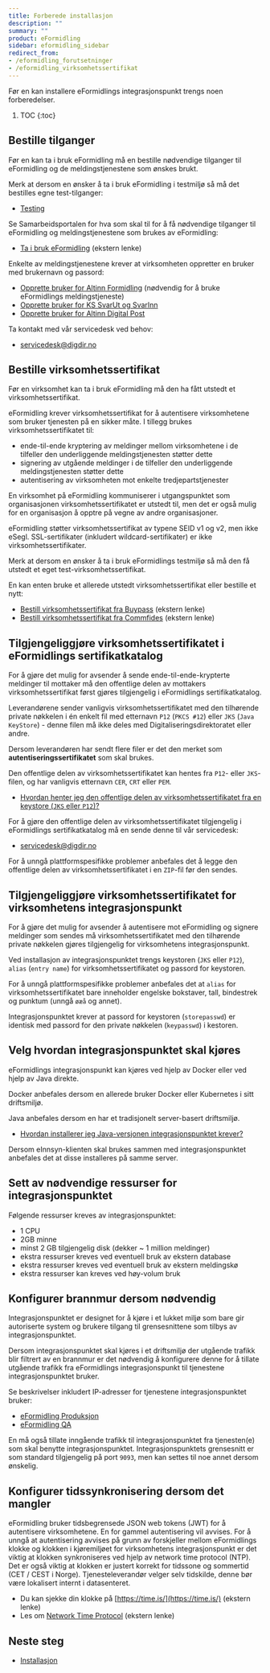 ```yaml
---
title: Forberede installasjon
description: ""
summary: ""
product: eFormidling
sidebar: eformidling_sidebar
redirect_from:
- /eformidling_forutsetninger
- /eformidling_virksomhetssertifikat
---
```


Før en kan installere eFormidlings integrasjonspunkt trengs noen forberedelser.

1. TOC
{:toc}

## Bestille tilganger

Før en kan ta i bruk eFormidling må en bestille nødvendige tilganger til eFormidling og de meldingstjenestene som ønskes
brukt.

Merk at dersom en ønsker å ta i bruk eFormidling i testmiljø så må det bestilles egne test-tilganger:

- [Testing](../Testing/)

Se Samarbeidsportalen for hva som skal til for å få nødvendige tilganger til eFormidling og meldingstjenestene som
brukes av eFormidling:

- [Ta i bruk eFormidling](https://samarbeid.digdir.no/eformidling/ta-i-bruk-eformidling/98) (ekstern lenke)

Enkelte av meldingstjenestene krever at virksomheten oppretter en bruker med brukernavn og passord:

- [Opprette bruker for Altinn Formidling](opprette_brukere#opprette-bruker-for-altinn-formidling-kreves-av-eformidlings-meldingstjeneste) (nødvendig for å bruke eFormidlings meldingstjeneste)
- [Opprette bruker for KS SvarUt og SvarInn](opprette_brukere#opprette-bruker-for-altinn-digital-post)
- [Opprette bruker for Altinn Digital Post](opprette_brukere#opprette-brukere-for-ks-svarut-og-svarinn)

Ta kontakt med vår servicedesk ved behov:

- <a href="mailto:servicedesk@digdir.no">servicedesk@digdir.no</a>

## Bestille virksomhetssertifikat

Før en virksomhet kan ta i bruk eFormidling må den ha fått utstedt et virksomhetssertifikat.

eFormidling krever virksomhetssertifikat for å autentisere virksomhetene som bruker tjenesten på en sikker måte. I
tillegg brukes virksomhetssertifikatet til:

- ende-til-ende kryptering av meldinger mellom virksomhetene i de tilfeller den underliggende meldingstjenesten støtter
  dette
- signering av utgående meldinger i de tilfeller den underliggende meldingstjenesten støtter dette
- autentisering av virksomheten mot enkelte tredjepartstjenester

En virksomhet på eFormidling kommuniserer i utgangspunktet som organisasjonen virksomhetssertifikatet er utstedt til,
men det er også mulig for en organisasjon å opptre på vegne av andre organisasjoner.

eFormidling støtter virksomhetssertifikat av typene SEID v1 og v2, men ikke eSegl. SSL-sertifikater (inkludert
wildcard-sertifikater) er ikke virksomhetssertifikater.

Merk at dersom en ønsker å ta i bruk eFormidlings testmiljø så må den få utstedt et eget test-virksomhetssertifikat.

En kan enten bruke et allerede utstedt virksomhetssertifikat eller bestille et nytt:

- [Bestill virksomhetssertifikat fra Buypass](https://www.buypass.no/hjelp/virksomhetssertifikat) (ekstern lenke)
- [Bestill virksomhetssertifikat fra Commfides](https://www.commfides.com/commfides-virksomhetssertifikat/) (ekstern lenke)

## Tilgjengeliggjøre virksomhetssertifikatet i eFormidlings sertifikatkatalog

For å gjøre det mulig for avsender å sende ende-til-ende-krypterte meldinger til mottaker må den offentlige delen av
mottakers virksomhetssertifikat først gjøres tilgjengelig i eFormidlings sertifikatkatalog.

Leverandørene sender vanligvis virksomhetssertifikatet med den tilhørende private nøkkelen i én enkelt fil med etternavn
`P12` (`PKCS #12`) eller `JKS` (`Java KeyStore`) - denne filen må ikke deles med Digitaliseringsdirektoratet
eller andre.

Dersom leverandøren har sendt flere filer er det den merket som **autentiseringssertifikatet** som skal brukes.

Den offentlige delen av virksomhetssertifikatet kan hentes fra `P12`- eller `JKS`-filen, og har vanligvis etternavn
`CER`, `CRT` eller `PEM`.

- [Hvordan henter jeg den offentlige delen av virksomhetssertifikatet fra en keystore (`JKS` eller `P12`)?](../Selvhjelp/sporsmal_og_svar#hvordan-henter-jeg-den-offentlige-delen-av-virksomhetssertifikatet-fra-en-keystore-jks-eller-p12)

For å gjøre den offentlige delen av virksomhetssertifikatet tilgjengelig i eFormidlings sertifikatkatalog må en sende
denne til vår servicedesk:

- <a href="mailto:servicedesk@digdir.no">servicedesk@digdir.no</a>

For å unngå plattformspesifikke problemer anbefales det å legge den offentlige delen av virksomhetssertifikatet i en
`ZIP`-fil før den sendes.

## Tilgjengeliggjøre virksomhetssertifikatet for virksomhetens integrasjonspunkt

For å gjøre det mulig for avsender å autentisere mot eFormidling og signere meldinger som sendes må
virksomhetssertifikatet med den tilhørende private nøkkelen gjøres tilgjengelig for virksomhetens integrasjonspunkt.

Ved installasjon av integrasjonspunktet trengs keystoren (`JKS` eller `P12`), `alias` (`entry name`) for
virksomhetssertifikatet og passord for keystoren.

For å unngå plattformspesifikke problemer anbefales det at `alias` for virksomhetssertifikatet bare inneholder engelske
bokstaver, tall, bindestrek og punktum (unngå `øæå` og annet).

Integrasjonspunktet krever at passord for keystoren (`storepasswd`) er identisk med passord for den private
nøkkelen (`keypasswd`) i kestoren.

## Velg hvordan integrasjonspunktet skal kjøres

eFormidlings integrasjonspunkt kan kjøres ved hjelp av Docker eller ved hjelp av Java direkte.

Docker anbefales dersom en allerede bruker Docker eller Kubernetes i sitt driftsmiljø.

Java anbefales dersom en har et tradisjonelt server-basert driftsmiljø.

- [Hvordan installerer jeg Java-versjonen integrasjonspunktet krever?](../Selvhjelp/sporsmal_og_svar#hvordan-installerer-jeg-java-versjonen-integrasjonspunktet-krever)

Dersom eInnsyn-klienten skal brukes sammen med integrasjonspunktet anbefales det at disse installeres på samme server.

## Sett av nødvendige ressurser for integrasjonspunktet

Følgende ressurser kreves av integrasjonspunktet:

- 1 CPU
- 2GB minne
- minst 2 GB tilgjengelig disk (dekker ~ 1 million meldinger)
- ekstra ressurser kreves ved eventuell bruk av ekstern database
- ekstra ressurser kreves ved eventuell bruk av ekstern meldingskø
- ekstra ressurser kan kreves ved høy-volum bruk

## Konfigurer brannmur dersom nødvendig

Integrasjonspunktet er designet for å kjøre i et lukket miljø som bare gir autoriserte system og brukere tilgang til
grensesnittene som tilbys av integrasjonspunktet.

Dersom integrasjonspunktet skal kjøres i et driftsmiljø der utgående trafikk blir filtrert av en brannmur er det nødvendig
å konfigurere denne for å tillate utgående trafikk fra eFormidlings integrasjonspunkt til tjenestene integrasjonspunktet
bruker.

Se beskrivelser inkludert IP-adresser for tjenestene integrasjonspunktet bruker:

- [eFormidling Produksjon](../Miljo/produksjon)
- [eFormidling QA](../Miljo/qa)

En må også tillate inngående trafikk til integrasjonspunktet fra tjenesten(e) som skal benytte integrasjonspunktet.
Integrasjonspunktets grensesnitt er som standard tilgjengelig på port `9093`, men kan settes til noe annet dersom
ønskelig.

## Konfigurer tidssynkronisering dersom det mangler

eFormidling bruker tidsbegrensede JSON web tokens (JWT) for å autentisere virksomhetene. En for gammel autentisering vil
avvises. For å unngå at autentisering avvises på grunn av forskjeller mellom eFormidlings klokke og klokken i
kjøremiljøet for virksomhetens integrasjonspunkt er det viktig at klokken synkroniseres ved hjelp av network time
protocol (NTP). Det er også viktig at klokken er justert korrekt for tidssone og sommertid (CET / CEST i Norge).
Tjenesteleverandør velger selv tidskilde, denne bør være lokalisert internt i datasenteret.

- Du kan sjekke din klokke på [https://time.is/](https://time.is/) (ekstern lenke)
- Les om [Network Time Protocol](https://no.wikipedia.org/wiki/Network_Time_Protocol) (ekstern lenke)

## Neste steg

- [Installasjon](installasjon)
